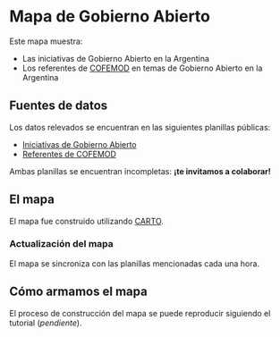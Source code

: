 # Mapa de Gobierno Abierto

Este mapa muestra:
* Las iniciativas de Gobierno Abierto en la Argentina
* Los referentes de [COFEMOD](https://www.argentina.gob.ar/cofemod) en temas de Gobierno Abierto en la Argentina

## Fuentes de datos

Los datos relevados se encuentran en las siguientes planillas públicas:
* [Iniciativas de Gobierno Abierto](https://docs.google.com/spreadsheets/d/1s3PAPve1G7VFjbsG62vGGOfPLugAHFIdlBM_PPcEblE/edit?usp=sharing)
* [Referentes de COFEMOD](https://docs.google.com/spreadsheets/d/1tpkdSYaZ2LlpxaxzpNJnZ5waDN15AqCr47NYxoKsgWE/edit?usp=sharing)

Ambas planillas se encuentran incompletas: **¡te invitamos a colaborar!**

## El mapa

El mapa fue construido utilizando [CARTO](https://carto.com/).

### Actualización del mapa

El mapa se sincroniza con las planillas mencionadas cada una hora.

## Cómo armamos el mapa

El proceso de construcción del mapa se puede reproducir siguiendo el tutorial (_pendiente_).
